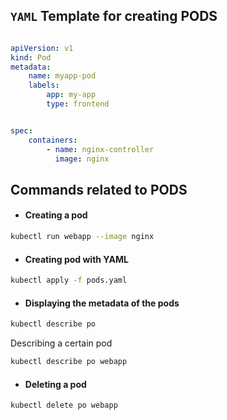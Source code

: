 ## `YAML` Template for creating PODS

```yaml

apiVersion: v1
kind: Pod
metadata:
	name: myapp-pod
	labels: 
		app: my-app
		type: frontend


spec:
	containers:
		- name: nginx-controller
		  image: nginx

```

## Commands related to PODS

- #### Creating a pod
```bash
kubectl run webapp --image nginx
```

- #### Creating pod with YAML
```bash
kubectl apply -f pods.yaml
```

- #### Displaying the metadata of the pods
```bash
kubectl describe po
```

Describing a certain pod
```bash
kubectl describe po webapp
```

- #### Deleting a pod
```bash
kubectl delete po webapp
```

